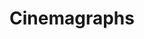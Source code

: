 ---
title: Cinemagraphs
crosslinks:
- perfectloops
- Plastuer
- HailCorporate
- noisygifs
- Art
- aww
- woahdude
- LivingBackgrounds
- gifs
- CozyPlaces
- WeatherGifs
- NatureIsFuckingLit
- Serendipity
- mildlypenis
- videos
- AfterEffects
- ImaginaryMindscapes
- movies
- DIY
---